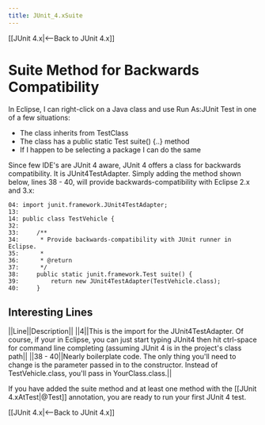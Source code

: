 ```yaml
---
title: JUnit_4.xSuite
---
```

[[JUnit 4.x|<--Back to JUnit 4.x]]

# Suite Method for Backwards Compatibility

In Eclipse, I can right-click on a Java class and use Run As:JUnit Test in one of a few situations:
* The class inherits from TestClass
* The class has a public static Test suite() {..} method
* If I happen to be selecting a package I can do the same

Since few IDE's are JUnit 4 aware, JUnit 4 offers a class for backwards compatibility. It is JUnit4TestAdapter. Simply adding the method shown below, lines 38 - 40, will provide backwards-compatibility with Eclipse 2.x and 3.x:
```
04: import junit.framework.JUnit4TestAdapter;
13: 
14: public class TestVehicle {
32: 
33:     /**
34:      * Provide backwards-compatibility with JUnit runner in Eclipse.
35:      * 
36:      * @return
37:      */
38:     public static junit.framework.Test suite() {
39:         return new JUnit4TestAdapter(TestVehicle.class);
40:     }
```
## Interesting Lines
||Line||Description||
||4||This is the import for the JUnit4TestAdapter. Of course, if your in Eclipse, you can just start typing JUnit4 then hit ctrl-space for command line completing (assuming JUnit 4 is in the project's class path||
||38 - 40||Nearly boilerplate code. The only thing you'll need to change is the parameter passed in to the constructor. Instead of TestVehicle.class, you'll pass in YourClass.class.||

If you have added the suite method and at least one method with the [[JUnit 4.xAtTest|@Test]] annotation, you are ready to run your first JUnit 4 test.

[[JUnit 4.x|<--Back to JUnit 4.x]]